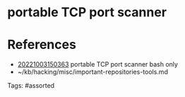 # portable TCP port scanner

# References
- [20221003150363](/zet/20221003150363/README.md) portable TCP port scanner bash only
- ~/kb/hacking/misc/important-repositories-tools.md

Tags:
    #assorted
